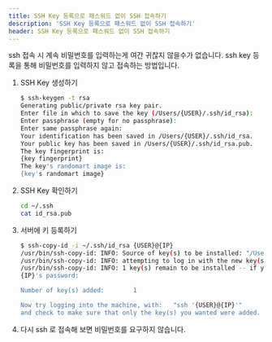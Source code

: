 ```yaml
---
title: SSH Key 등록으로 패스워드 없이 SSH 접속하기
description: 'SSH Key 등록으로 패스워드 없이 SSH 접속하기'
header: SSH Key 등록으로 패스워드 없이 SSH 접속하기
---
```


 ssh 접속 시 계속 비밀번호를 입력하는게 여간 귀찮지 않을수가 없습니다. ssh key 등록을 통해 비밀번호를 입력하지 않고 접속하는 방법입니다.

1. SSH Key 생성하기

    ```sh
    $ ssh-keygen -t rsa
    Generating public/private rsa key pair.
    Enter file in which to save the key (/Users/{USER}/.ssh/id_rsa):
    Enter passphrase (empty for no passphrase):
    Enter same passphrase again:
    Your identification has been saved in /Users/{USER}/.ssh/id_rsa.
    Your public key has been saved in /Users/{USER}/.ssh/id_rsa.pub.
    The key fingerprint is:
    {key fingerprint}
    The key's randomart image is:
    {key's randomart image}
    ```

2. SSH Key 확인하기

    ```sh
    cd ~/.ssh
    cat id_rsa.pub
    ```

3. 서버에 키 등록하기

    ```sh
    $ ssh-copy-id -i ~/.ssh/id_rsa {USER}@{IP}
    /usr/bin/ssh-copy-id: INFO: Source of key(s) to be installed: "/Users/{USER}/.ssh/id_rsa.pub"
    /usr/bin/ssh-copy-id: INFO: attempting to log in with the new key(s), to filter out any that are already installed
    /usr/bin/ssh-copy-id: INFO: 1 key(s) remain to be installed -- if you are prompted now it is to install the new keys
    {IP}'s password:

    Number of key(s) added:        1

    Now try logging into the machine, with:   "ssh '{USER}@{IP}'"
    and check to make sure that only the key(s) you wanted were added.
    ```

4. 다시 ssh 로 접속해 보면 비밀번호를 요구하지 않습니다.
